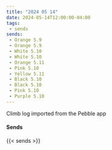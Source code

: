 ```yaml
---
title: "2024 05 14"
date: 2024-05-14T12:00:00-04:00
tags:
 - sends
sends:
 - Orange 5.9
 - Orange 5.9
 - White 5.10
 - White 5.10
 - Orange 5.11
 - Pink 5.10
 - Yellow 5.11
 - Black 5.10
 - Black 5.10
 - Pink 5.10
 - Purple 5.10
---
```


Climb log imported from the Pebble app<!--more-->

#### Sends

{{< sends >}}

